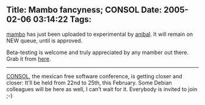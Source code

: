 Title: Mambo fancyness; CONSOL
Date: 2005-02-06 03:14:22
Tags: 
---
<p>
<a href="http://www.mamboserver.com">mambo</a> has just been uploaded to experimental by <a href="http://www-personal.monash.edu.au/~anibal/">anibal</a>. It will remain on NEW queue, until is approved.</p>
<p>Beta-testing is welcome and truly appreciated by any mamber out there. Grab it from <a href="http://damog.puntodeb.net/debian/mambo/">here</a>.</p>
<hr>
<p><a href="http://www.consol.org.mx/">CONSOL</a>, the mexican free software conference, is getting closer and closer: It&#8217;ll be held from 22nd to 25th, this February. Some Debian colleagues will be here as well, I can&#8217;t wait for it. Everybody is invited to join ;-)</p>
<br/><br/>
